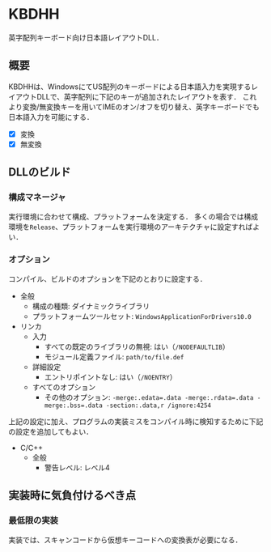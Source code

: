 # KBDHH
英字配列キーボード向け日本語レイアウトDLL．

## 概要
KBDHHは、WindowsにてUS配列のキーボードによる日本語入力を実現するレイアウトDLLで、英字配列に下記のキーが追加されたレイアウトを表す．
これより変換/無変換キーを用いてIMEのオン/オフを切り替え、英字キーボードでも日本語入力を可能にする．

- [x] 変換
- [x] 無変換

## DLLのビルド
### 構成マネージャ
実行環境に合わせて構成、プラットフォームを決定する．
多くの場合では構成環境を`Release`、プラットフォームを実行環境のアーキテクチャに設定すればよい．

### オプション
コンパイル、ビルドのオプションを下記のとおりに設定する．

- 全般
	* 構成の種類: ダイナミックライブラリ
	* プラットフォームツールセット: `WindowsApplicationForDrivers10.0`
- リンカ
    * 入力
        + すべての既定のライブラリの無視: はい（`/NODEFAULTLIB`）
        + モジュール定義ファイル: `path/to/file.def`
    * 詳細設定
        + エントリポイントなし: はい（`/NOENTRY`）
    * すべてのオプション
        + その他のオプション: `-merge:.edata=.data -merge:.rdata=.data -merge:.bss=.data -section:.data,r /ignore:4254`

上記の設定に加え、プログラムの実装ミスをコンパイル時に検知するために下記の設定を追加してもよい．

- C/C++
    * 全般
        + 警告レベル: レベル4

## 実装時に気負付けるべき点
### 最低限の実装
実装では、スキャンコードから仮想キーコードへの変換表が必要になる．

